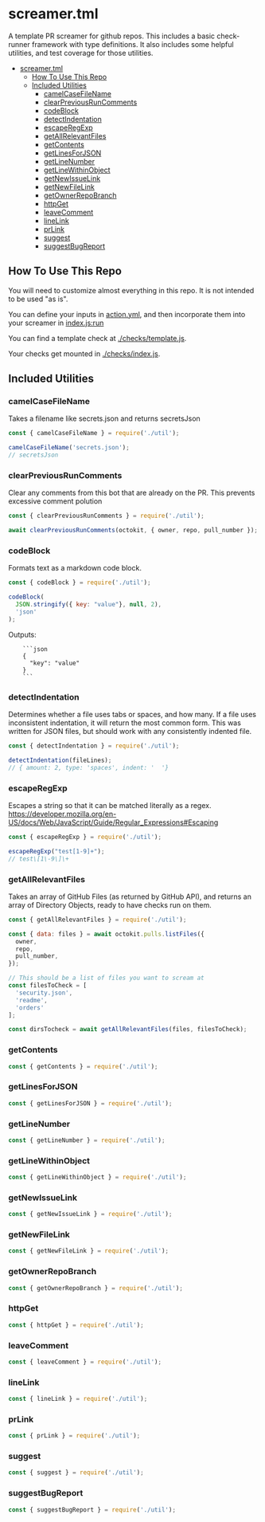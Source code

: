 # screamer.tml
A template PR screamer for github repos. This includes a basic check-runner framework with type definitions. It also includes some helpful utilities, and test coverage for those utilities.

- [screamer.tml](#screamertml)
  - [How To Use This Repo](#how-to-use-this-repo)
  - [Included Utilities](#included-utilities)
    - [camelCaseFileName](#camelcasefilename)
    - [clearPreviousRunComments](#clearpreviousruncomments)
    - [codeBlock](#codeblock)
    - [detectIndentation](#detectindentation)
    - [escapeRegExp](#escaperegexp)
    - [getAllRelevantFiles](#getallrelevantfiles)
    - [getContents](#getcontents)
    - [getLinesForJSON](#getlinesforjson)
    - [getLineNumber](#getlinenumber)
    - [getLineWithinObject](#getlinewithinobject)
    - [getNewIssueLink](#getnewissuelink)
    - [getNewFileLink](#getnewfilelink)
    - [getOwnerRepoBranch](#getownerrepobranch)
    - [httpGet](#httpget)
    - [leaveComment](#leavecomment)
    - [lineLink](#linelink)
    - [prLink](#prlink)
    - [suggest](#suggest)
    - [suggestBugReport](#suggestbugreport)

## How To Use This Repo

You will need to customize almost everything in this repo. It is not intended to be used "as is".

You can define your inputs in [action.yml](./action.yml), and then incorporate them into your screamer in [index.js:run](./index.js#L15-L21)

You can find a template check at [./checks/template.js](./checks/template.js).

Your checks get mounted in [./checks/index.js](./checks/index.js).

## Included Utilities

### camelCaseFileName

Takes a filename like secrets.json and returns secretsJson

```javascript
const { camelCaseFileName } = require('./util');

camelCaseFileName('secrets.json');
// secretsJson
```

### clearPreviousRunComments

Clear any comments from this bot that are already on the PR.
This prevents excessive comment polution

```javascript
const { clearPreviousRunComments } = require('./util');

await clearPreviousRunComments(octokit, { owner, repo, pull_number });
```

### codeBlock

Formats text as a markdown code block.

```javascript
const { codeBlock } = require('./util');

codeBlock(
  JSON.stringify({ key: "value"}, null, 2), 
  'json'
);
```

Outputs: 
```
    ```json
    {
      "key": "value"
    }
    ```
```


### detectIndentation

Determines whether a file uses tabs or spaces, and how many. If a file uses inconsistent indentation, it will return the most common form. This was written for JSON files, but should work with any consistently indented file.

```javascript
const { detectIndentation } = require('./util');

detectIndentation(fileLines);
// { amount: 2, type: 'spaces', indent: '  '}
```

### escapeRegExp

Escapes a string so that it can be matched literally as a regex.
https://developer.mozilla.org/en-US/docs/Web/JavaScript/Guide/Regular_Expressions#Escaping

```javascript
const { escapeRegExp } = require('./util');

escapeRegExp("test[1-9]+");
// test\[1\-9\]\+
```

### getAllRelevantFiles

Takes an array of GitHub Files (as returned by GitHub API), and returns an array of Directory Objects, ready to have checks run on them.

```javascript
const { getAllRelevantFiles } = require('./util');

const { data: files } = await octokit.pulls.listFiles({
  owner,
  repo,
  pull_number,
});

// This should be a list of files you want to scream at
const filesToCheck = [
  'security.json',
  'readme',
  'orders'
];

const dirsTocheck = await getAllRelevantFiles(files, filesToCheck);
```

### getContents

```javascript
const { getContents } = require('./util');
```

### getLinesForJSON

```javascript
const { getLinesForJSON } = require('./util');
```

### getLineNumber

```javascript
const { getLineNumber } = require('./util');
```

### getLineWithinObject

```javascript
const { getLineWithinObject } = require('./util');
```

### getNewIssueLink

```javascript
const { getNewIssueLink } = require('./util');
```

### getNewFileLink

```javascript
const { getNewFileLink } = require('./util');
```

### getOwnerRepoBranch

```javascript
const { getOwnerRepoBranch } = require('./util');
```

### httpGet

```javascript
const { httpGet } = require('./util');
```

### leaveComment

```javascript
const { leaveComment } = require('./util');
```

### lineLink

```javascript
const { lineLink } = require('./util');
```

### prLink

```javascript
const { prLink } = require('./util');
```

### suggest

```javascript
const { suggest } = require('./util');
```

### suggestBugReport

```javascript
const { suggestBugReport } = require('./util');
```